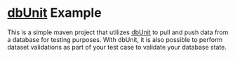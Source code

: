 # [dbUnit](http://www.dbunit.org/) Example

This is a simple maven project that utilizes [dbUnit](http://www.dbunit.org/) to pull
and push data from a database for testing purposes. With dbUnit, it is also possible to perform dataset validations
as part of your test case to validate your database state.
